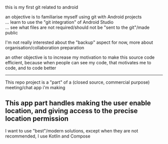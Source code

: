 this is my first git related to android

an objective is to familiarise myself using git with Android projects  
... learn to use the "git integration" of Android Studio  
... see what files are not required/should not be "sent to the git"/made public

I'm not really interested about the "backup" aspect for now, more about organisation/collaboration preparation

an other objective is to increase my motivation to make this source code efficient, because when people can see my code, that motivates me to code, and to code better
___
This repo project is a "part" of a (closed source, commercial purpose) meeting/chat app i'm making

## This app part handles making the user enable location, and giving access to the precise location permission

I want to use "best"/modern solutions, except when they are not recommended, I use Kotlin and Compose
